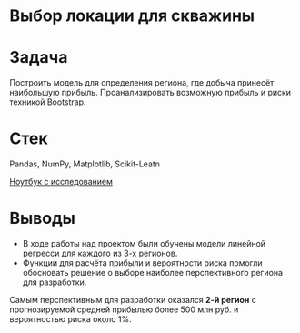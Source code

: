 # Выбор локации для скважины
# Задача 
Построить модель для определения региона, где добыча принесёт наибольшую прибыль. Проанализировать возможную прибыль и риски техникой Bootstrap. 

# Стек
Pandas, NumPy, Matplotlib, Scikit-Leatn

[Ноутбук с исследованием](06_boring_location.ipynb)

# Выводы
* В ходе работы над проектом были обучены модели линейной регресси для каждого из 3-х регионов.
* Функции для расчёта прибыли и вероятности риска помогли обосновать решение о выборе наиболее перспективного региона для разработки.

Самым перспективным для разработки оказался **2-й регион** с прогнозируемой средней прибылью более 500 млн руб. и вероятностью риска около 1%.
